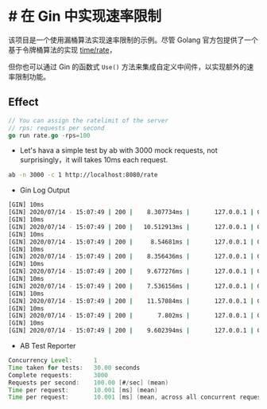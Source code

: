 # # 在 Gin 中实现速率限制

该项目是一个使用漏桶算法实现速率限制的示例。尽管 Golang 官方包提供了一个基于令牌桶算法的实现 [time/rate](https://pkg.go.dev/golang.org/x/time/rate?tab=doc)，

但你也可以通过 Gin 的函数式 `Use()` 方法来集成自定义中间件，以实现额外的速率限制功能。
## Effect

```go
// You can assign the ratelimit of the server
// rps: requests per second
go run rate.go -rps=100
```

- Let's hava a simple test by ab with 3000 mock requests, not surprisingly，it will takes 10ms each request.

```bash
ab -n 3000 -c 1 http://localhost:8080/rate
```

- Gin Log Output

```bash
[GIN] 10ms
[GIN] 2020/07/14 - 15:07:49 | 200 |    8.307734ms |       127.0.0.1 | GET      /rate
[GIN] 10ms
[GIN] 2020/07/14 - 15:07:49 | 200 |   10.512913ms |       127.0.0.1 | GET      /rate
[GIN] 10ms
[GIN] 2020/07/14 - 15:07:49 | 200 |     8.54681ms |       127.0.0.1 | GET      /rate
[GIN] 10ms
[GIN] 2020/07/14 - 15:07:49 | 200 |    8.356436ms |       127.0.0.1 | GET      /rate
[GIN] 10ms
[GIN] 2020/07/14 - 15:07:49 | 200 |    9.677276ms |       127.0.0.1 | GET      /rate
[GIN] 10ms
[GIN] 2020/07/14 - 15:07:49 | 200 |    7.536156ms |       127.0.0.1 | GET      /rate
[GIN] 10ms
[GIN] 2020/07/14 - 15:07:49 | 200 |    11.57084ms |       127.0.0.1 | GET      /rate
[GIN] 10ms
[GIN] 2020/07/14 - 15:07:49 | 200 |       7.802ms |       127.0.0.1 | GET      /rate
[GIN] 10ms
[GIN] 2020/07/14 - 15:07:49 | 200 |    9.602394ms |       127.0.0.1 | GET      /rate
```

- AB Test Reporter

```java
Concurrency Level:      1
Time taken for tests:   30.00 seconds
Complete requests:      3000
Requests per second:    100.00 [#/sec] (mean)
Time per request:       10.001 [ms] (mean)
Time per request:       10.001 [ms] (mean, across all concurrent requests)
```
